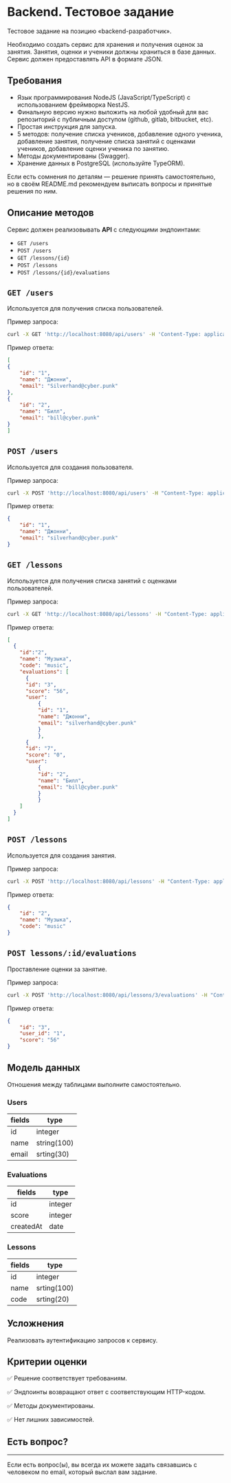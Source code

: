 # Backend. Тестовое задание

Тестовое задание на позицию «backend-разработчик».

Необходимо создать сервис для хранения и получения оценок за занятия. Занятия, оценки и ученики должны храниться в базе данных. Сервис должен предоставлять API в формате JSON.

## Требования

- Язык программирования NodeJS (JavaScript/TypeScript) с использованием фреймворка NestJS.
- Финальную версию нужно выложить на любой удобный для вас репозиторий с публичным доступом (github, gitlab, bitbucket, etc).
- Простая инструкция для запуска.
- 5 методов: получение списка учеников, добавление одного ученика, добавление занятия, получение списка занятий с оценками учеников, добавление оценки ученика по занятию.
- Методы документированы (Swagger).
- Хранение данных в PostgreSQL (используйте TypeORM).

Если есть сомнения по деталям — решение принять самостоятельно, но в своём README.md рекомендуем выписать вопросы и принятые решения по ним.

## Описание методов

Сервис должен реализовывать **API** с следующими эндпоинтами:

- `GET /users`
- `POST /users`
- `GET /lessons/{id}`
- `POST /lessons`
- `POST /lessons/{id}/evaluations`

## `GET /users`

Используется для получения списка пользователей. 

Пример запроса:

```bash
curl -X GET 'http://localhost:8080/api/users' -H 'Content-Type: application/json'
```

Пример ответа:

```json
[
{
	"id": "1",
	"name": "Джонни",
	"email": "Silverhand@cyber.punk"
},
{
	"id": "2",
	"name": "Билл",
	"email": "bill@cyber.punk"
}
]
```

## `POST /users`

Используется для создания пользователя.

Пример запроса:

```bash
curl -X POST 'http://localhost:8080/api/users' -H "Content-Type: application/json" -d '{"name": "Джонни", "email": "silverhand@mail.com"}'
```

Пример ответа:

```json
{
	"id": "1",
	"name": "Джонни",
	"email": "silverhand@cyber.punk"
}
```

## `GET /lessons`

Используется для получения списка занятий с оценками пользователей.

Пример запроса:

```bash
curl -X GET 'http://localhost:8080/api/lessons' -H "Content-Type: application/json"
```

Пример ответа:

```json
[
  {
    "id":"2",
    "name": "Музыка",
    "code": "music",
    "evaluations": [
      {
      "id": "3",
      "score": "56",
      "user":
          {
          "id": "1",
          "name": "Джонни",
          "email": "silverhand@cyber.punk"
          }
          },
      {
      "id": "7",
      "score": "0",
      "user":
          {
          "id": "2",
          "name": "Билл",
          "email": "bill@cyber.punk"
          }
          }
    ]
  }
]
```

## `POST /lessons`

Используется для создания занятия.

Пример запроса:

```bash
curl -X POST 'http://localhost:8080/api/lessons' -H "Content-Type: application/json" -d '{"name": "Музыка", "code": "music"}'
```

Пример ответа:

```json
{
	"id": "2",
	"name": "Музыка",
	"code": "music"
}
```

## `POST lessons/:id/evaluations`

Проставление оценки за занятие.

Пример запроса:

```bash
curl -X POST 'http://localhost:8080/api/lessons/3/evaluations' -H "Content-Type: application/json" -d '{"user_id": "1", "score": "56"}'
```

Пример ответа:

```json
{
	"id": "3",
	"user_id": "1",
	"score": "56"
}
```

## Модель данных

Отношения между таблицами выполните самостоятельно.

### Users

| fields | type |
| --- | --- |
| id | integer |
| name | string(100) |
| email | srting(30) |

### Evaluations

| fields | type |
| --- | --- |
| id | integer |
| score | integer |
| createdAt | date |

### Lessons

| fields | type |
| --- | --- |
| id | integer |
| name | srting(100) |
| code | srting(20) |

## Усложнения

Реализовать аутентификацию запросов к сервису.

## Критерии оценки

✅ Решение соответствует требованиям.

✅ Эндпоинты возвращают ответ с соответствующим HTTP-кодом.

✅ Методы документированы.

✅ Нет лишних зависимостей.

## Есть вопрос?

****

Если есть вопрос(ы), вы всегда их можете задать связавшись с человеком по email, который выслал вам задание.